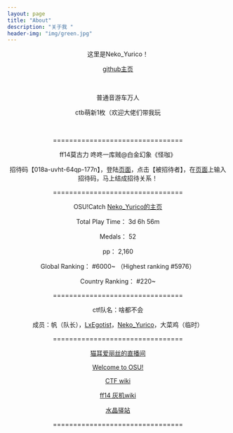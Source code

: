 ```yaml
---
layout: page
title: "About"
description: "关于我 " 
header-img: "img/green.jpg"
---
```


<p style="text-align: center;">这里是Neko_Yurico！</p>
<p style="text-align: center;"><a title="Neko-Yurico的github主页" href="https://github.com/Neko-Yurico" target="_blank" rel="noopener noreferrer">github主页</a></p>
<p style="text-align: center;">&nbsp;&nbsp;</p>
<p style="text-align: center;">普通音游车万人</p>
<p style="text-align: center;">ctb萌新1枚（欢迎大佬们带我玩</p>
<p style="text-align: center;">&nbsp;&nbsp;</p>
<p style="text-align: center;">================================</p>
<p style="text-align: center;">ff14莫古力 咚咚一库贼@白金幻象《怪咖》</p>
<p style="text-align: center;">招待码【018a-uvht-64qp-177n】，登陆<a title="ff14 萌新招待" href="https://actff1.web.sdo.com/20190315Zhaodai/index.html#/index" target="_blank" rel="noopener noreferrer">页面</a>，点击【被招待者】，在<a title="ff14 萌新招待" href="https://actff1.web.sdo.com/20190315Zhaodai/index.html#/index" target="_blank" rel="noopener noreferrer">页面</a>上输入招待码，马上结成招待关系！</p>
<p style="text-align: center;">================================</p>
<p style="text-align: center;">OSU!Catch&nbsp;<a href="https://osu.ppy.sh/users/7873359" target="_blank" rel="noopener noreferrer">Neko_Yurico的主页</a></p>
<p style="text-align: center;">Total Play Time：&nbsp;3d 6h 56m</p>
<p style="text-align: center;">Medals： 52</p>
<p style="text-align: center;">pp： 2,160</p>
<p style="text-align: center;">Global Ranking： #6000~ （Highest ranking #5976）</p>
<p style="text-align: center;">Country Ranking： #220~</p>
<p style="text-align: center;">================================</p>
<p style="text-align: center;">ctf队名：啥都不会</p>
<p style="text-align: center;">成员：帆（队长），<a title="LxEgotist的直播间" href="https://live.bilibili.com/300832" target="_blank" rel="noopener noreferrer">LxEgotist</a>，<a title="貓耳ゆりこ的直播间" href="https://live.bilibili.com/29241" target="_blank" rel="noopener noreferrer">Neko_Yurico</a>，大菜鸡（临时）</p>
<p style="text-align: center;">================================</p>
<p style="text-align: center;"><a title="欢迎加入猫耳教应援团" href="https://live.bilibili.com/133" target="_blank" rel="noopener noreferrer">猫耳爱丽丝的直播间</a></p>
<p style="text-align: center;"><a title="欢迎 &middot; 知识库 | osu!" href="https://osu.ppy.sh/wiki/zh/Welcome" target="_blank" rel="noopener noreferrer">Welcome to OSU!</a></p>
<p style="text-align: center;"><a title="CTF Wiki" href="https://wiki.x10sec.org/" target="_blank" rel="noopener noreferrer">CTF wiki</a></p>
<p style="text-align: center;"><a title="最终幻想XIV中文维基 - 灰机wiki" href="https://ff14.huijiwiki.com/wiki/%E9%A6%96%E9%A1%B5" target="_blank" rel="noopener noreferrer">ff14 灰机wiki</a></p>
<p style="text-align: center;"><a title="水晶驿站 - 光之秃头网址导航" href="http://riesa.gitee.io/crystal/" target="_blank" rel="noopener noreferrer">水晶驿站</a></p>
<div class="profile-detail__top-left-item">
<div class="value-display value-display--pp">
<div class="value-display__label" style="text-align: center;">================================</div>
</div>
</div>


